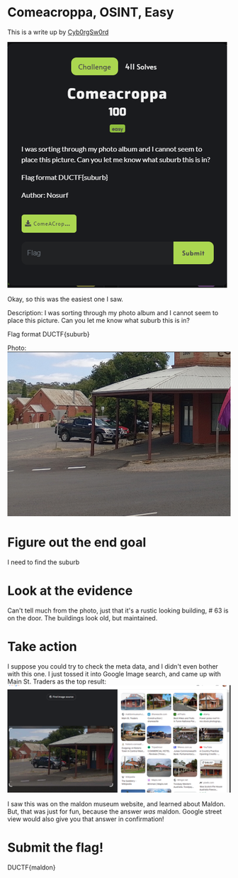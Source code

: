 # Comeacroppa, OSINT, Easy


This is a write up by [Cyb0rgSw0rd](https://github.com/AlfredSimpson)


![Alt text](image.png)

Okay, so this was the easiest one I saw. 

Description:
I was sorting through my photo album and I cannot seem to place this picture. Can you let me know what suburb this is in?

Flag format DUCTF{suburb}


Photo:
![Comeacroppa](ComeACroppa.png)

# Figure out the end goal

I need to find the suburb

# Look at the evidence

Can't tell much from the photo, just that it's a rustic looking building, # 63 is on the door. The buildings look old, but maintained.


# Take action

I suppose you could try to check the meta data, and I didn't even bother with this one. I just tossed it into Google Image search, and came up with Main St. Traders as the top result:
![Alt text](image-1.png)

I saw this was on the maldon museum website, and learned about Maldon. But, that was just for fun, because the answer *was* maldon. Google street view would also give you that answer in confirmation!

# Submit the flag!

DUCTF{maldon}